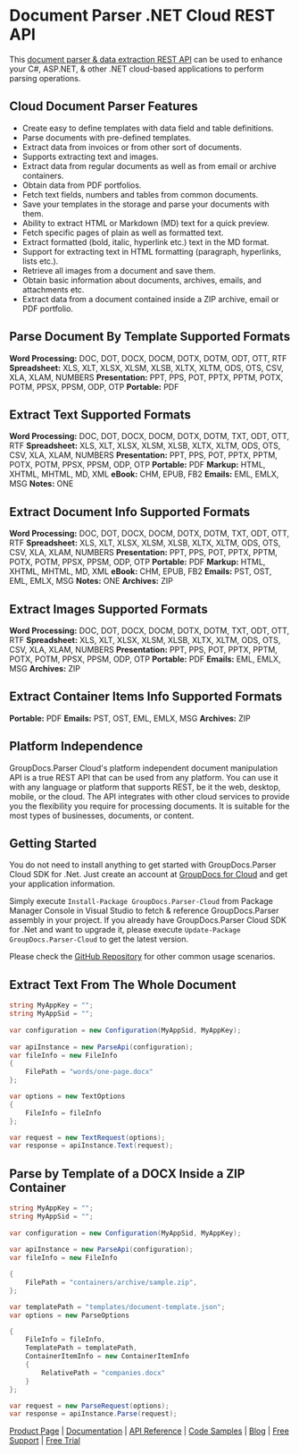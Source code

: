 # Document Parser .NET Cloud REST API

This [document parser & data extraction REST API](https://products.groupdocs.cloud/parser/net) can be used to enhance your C#, ASP.NET, & other .NET cloud-based applications to perform parsing operations.

## Cloud Document Parser Features

- Create easy to define templates with data field and table definitions.
- Parse documents with pre-defined templates.
- Extract data from invoices or from other sort of documents.
- Supports extracting text and images.
- Extract data from regular documents as well as from email or archive containers.
- Obtain data from PDF portfolios.
- Fetch text fields, numbers and tables from common documents.
- Save your templates in the storage and parse your documents with them.
- Ability to extract HTML or Markdown (MD) text for a quick preview.
- Fetch specific pages of plain as well as formatted text.
- Extract formatted (bold, italic, hyperlink etc.) text in the MD format.
- Support for extracting text in HTML formatting (paragraph, hyperlinks, lists etc.).
- Retrieve all images from a document and save them.
- Obtain basic information about documents, archives, emails, and attachments etc.
- Extract data from a document contained inside a ZIP archive, email or PDF portfolio.

## Parse Document By Template Supported Formats

**Word Processing:** DOC, DOT, DOCX, DOCM, DOTX, DOTM, ODT, OTT, RTF
**Spreadsheet:** XLS, XLT, XLSX, XLSM, XLSB, XLTX, XLTM, ODS, OTS, CSV, XLA, XLAM, NUMBERS
**Presentation:** PPT, PPS, POT, PPTX, PPTM, POTX, POTM, PPSX, PPSM, ODP, OTP
**Portable:** PDF

## Extract Text Supported Formats

**Word Processing:** DOC, DOT, DOCX, DOCM, DOTX, DOTM, TXT, ODT, OTT, RTF
**Spreadsheet:** XLS, XLT, XLSX, XLSM, XLSB, XLTX, XLTM, ODS, OTS, CSV, XLA, XLAM, NUMBERS
**Presentation:** PPT, PPS, POT, PPTX, PPTM, POTX, POTM, PPSX, PPSM, ODP, OTP
**Portable:** PDF
**Markup:** HTML, XHTML, MHTML, MD, XML
**eBook:** CHM, EPUB, FB2
**Emails:** EML, EMLX, MSG
**Notes:** ONE

## Extract Document Info Supported Formats

**Word Processing:** DOC, DOT, DOCX, DOCM, DOTX, DOTM, TXT, ODT, OTT, RTF
**Spreadsheet:** XLS, XLT, XLSX, XLSM, XLSB, XLTX, XLTM, ODS, OTS, CSV, XLA, XLAM, NUMBERS
**Presentation:** PPT, PPS, POT, PPTX, PPTM, POTX, POTM, PPSX, PPSM, ODP, OTP
**Portable:** PDF
**Markup:** HTML, XHTML, MHTML, MD, XML
**eBook:** CHM, EPUB, FB2
**Emails:** PST, OST, EML, EMLX, MSG
**Notes:** ONE
**Archives:** ZIP

## Extract Images Supported Formats

**Word Processing:** DOC, DOT, DOCX, DOCM, DOTX, DOTM, TXT, ODT, OTT, RTF
**Spreadsheet:** XLS, XLT, XLSX, XLSM, XLSB, XLTX, XLTM, ODS, OTS, CSV, XLA, XLAM, NUMBERS
**Presentation:** PPT, PPS, POT, PPTX, PPTM, POTX, POTM, PPSX, PPSM, ODP, OTP
**Portable:** PDF
**Emails:** EML, EMLX, MSG
**Archives:** ZIP

## Extract Container Items Info Supported Formats

**Portable:** PDF
**Emails:** PST, OST, EML, EMLX, MSG
**Archives:** ZIP

## Platform Independence

GroupDocs.Parser Cloud's platform independent document manipulation API is a true REST API that can be used from any platform. You can use it with any language or platform that supports REST, be it the web, desktop, mobile, or the cloud. The API integrates with other cloud services to provide you the flexibility you require for processing documents. It is suitable for the most types of businesses, documents, or content.

## Getting Started

You do not need to install anything to get started with GroupDocs.Parser Cloud SDK for .Net. Just create an account at [GroupDocs for Cloud](https://dashboard.groupdocs.cloud/#/apps) and get your application information.

Simply execute `Install-Package GroupDocs.Parser-Cloud` from Package Manager Console in Visual Studio to fetch & reference GroupDocs.Parser assembly in your project. If you already have GroupDocs.Parser Cloud SDK for .Net and want to upgrade it, please execute `Update-Package GroupDocs.Parser-Cloud` to get the latest version.

Please check the [GitHub Repository](https://github.com/groupdocs-parser-cloud/groupdocs-parser-cloud-dotnet) for other common usage scenarios.

## Extract Text From The Whole Document

```csharp
string MyAppKey = "";
string MyAppSid = "";
  
var configuration = new Configuration(MyAppSid, MyAppKey);
  
var apiInstance = new ParseApi(configuration);
var fileInfo = new FileInfo
{
    FilePath = "words/one-page.docx"
};

var options = new TextOptions
{
    FileInfo = fileInfo
};

var request = new TextRequest(options);
var response = apiInstance.Text(request);
```

## Parse by Template of a DOCX Inside a ZIP Container

```csharp
string MyAppKey = "";
string MyAppSid = "";
  
var configuration = new Configuration(MyAppSid, MyAppKey);
  
var apiInstance = new ParseApi(configuration);
var fileInfo = new FileInfo

{
    FilePath = "containers/archive/sample.zip",
};

var templatePath = "templates/document-template.json";
var options = new ParseOptions

{
    FileInfo = fileInfo,
    TemplatePath = templatePath,
    ContainerItemInfo = new ContainerItemInfo
    {
        RelativePath = "companies.docx"
    }
};

var request = new ParseRequest(options);
var response = apiInstance.Parse(request);
```

[Product Page](https://products.groupdocs.cloud/parser/net) | [Documentation](https://wiki.groupdocs.cloud/parsercloud/) | [API Reference](https://apireference.groupdocs.cloud/parser/) | [Code Samples](https://github.com/groupdocs-parser-cloud/groupdocs-parser-cloud-dotnet) | [Blog](https://blog.groupdocs.cloud/category/parser/) | [Free Support](https://forum.groupdocs.cloud/c/parser) | [Free Trial](https://dashboard.groupdocs.cloud/#/apps)
